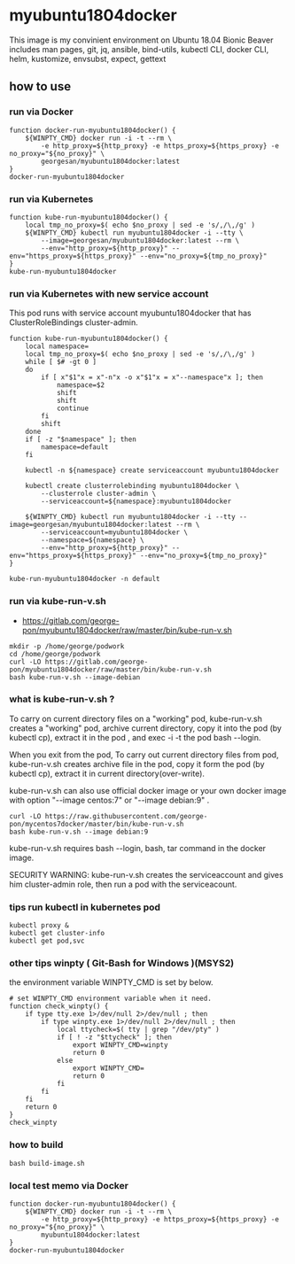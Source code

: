 # myubuntu1804docker

This image is my convinient environment on Ubuntu 18.04 Bionic Beaver
includes man pages, git, jq, ansible, bind-utils, kubectl CLI, docker CLI, helm, kustomize, envsubst, expect, gettext

## how to use

### run via Docker

```
function docker-run-myubuntu1804docker() {
    ${WINPTY_CMD} docker run -i -t --rm \
        -e http_proxy=${http_proxy} -e https_proxy=${https_proxy} -e no_proxy="${no_proxy}" \
        georgesan/myubuntu1804docker:latest
}
docker-run-myubuntu1804docker
```

### run via Kubernetes

```
function kube-run-myubuntu1804docker() {
    local tmp_no_proxy=$( echo $no_proxy | sed -e 's/,/\,/g' )
    ${WINPTY_CMD} kubectl run myubuntu1804docker -i --tty \
        --image=georgesan/myubuntu1804docker:latest --rm \
        --env="http_proxy=${http_proxy}" --env="https_proxy=${https_proxy}" --env="no_proxy=${tmp_no_proxy}"
}
kube-run-myubuntu1804docker
```

### run via Kubernetes with new service account

This pod runs with service account myubuntu1804docker that has ClusterRoleBindings cluster-admin.

```
function kube-run-myubuntu1804docker() {
    local namespace=
    local tmp_no_proxy=$( echo $no_proxy | sed -e 's/,/\,/g' )
    while [ $# -gt 0 ]
    do
        if [ x"$1"x = x"-n"x -o x"$1"x = x"--namespace"x ]; then
            namespace=$2
            shift
            shift
            continue
        fi
        shift
    done
    if [ -z "$namespace" ]; then
        namespace=default
    fi

    kubectl -n ${namespace} create serviceaccount myubuntu1804docker

    kubectl create clusterrolebinding myubuntu1804docker \
        --clusterrole cluster-admin \
        --serviceaccount=${namespace}:myubuntu1804docker

    ${WINPTY_CMD} kubectl run myubuntu1804docker -i --tty --image=georgesan/myubuntu1804docker:latest --rm \
        --serviceaccount=myubuntu1804docker \
        --namespace=${namespace} \
        --env="http_proxy=${http_proxy}" --env="https_proxy=${https_proxy}" --env="no_proxy=${tmp_no_proxy}"
}

kube-run-myubuntu1804docker -n default
```


### run via kube-run-v.sh

* https://gitlab.com/george-pon/myubuntu1804docker/raw/master/bin/kube-run-v.sh

```
mkdir -p /home/george/podwork
cd /home/george/podwork
curl -LO https://gitlab.com/george-pon/myubuntu1804docker/raw/master/bin/kube-run-v.sh
bash kube-run-v.sh --image-debian
```

### what is kube-run-v.sh ?

To carry on current directory files on a "working" pod, 
kube-run-v.sh creates a "working" pod, archive current directory, copy it into the pod (by kubectl cp), extract it in the pod , and exec -i -t the pod bash --login.

When you exit from the pod, To carry out current directory files from pod,
kube-run-v.sh creates archive file in the pod, copy it form the pod (by kubectl cp), extract it in current directory(over-write).

kube-run-v.sh can also use official docker image or your own docker image with option "--image centos:7" or "--image debian:9" .

```
curl -LO https://raw.githubusercontent.com/george-pon/mycentos7docker/master/bin/kube-run-v.sh
bash kube-run-v.sh --image debian:9
```

kube-run-v.sh requires bash --login, bash, tar command in the docker image.

SECURITY WARNING: kube-run-v.sh creates the serviceaccount and gives him cluster-admin role, 
then run a pod with the serviceacount.


### tips run kubectl in kubernetes pod

```
kubectl proxy &
kubectl get cluster-info
kubectl get pod,svc
```



### other tips winpty ( Git-Bash for Windows )(MSYS2)

the environment variable WINPTY_CMD is set by below.

```
# set WINPTY_CMD environment variable when it need.
function check_winpty() {
    if type tty.exe 1>/dev/null 2>/dev/null ; then
        if type winpty.exe 1>/dev/null 2>/dev/null ; then
            local ttycheck=$( tty | grep "/dev/pty" )
            if [ ! -z "$ttycheck" ]; then
                export WINPTY_CMD=winpty
                return 0
            else
                export WINPTY_CMD=
                return 0
            fi
        fi
    fi
    return 0
}
check_winpty

```

### how to build

```
bash build-image.sh
```

### local test memo via Docker

```
function docker-run-myubuntu1804docker() {
    ${WINPTY_CMD} docker run -i -t --rm \
        -e http_proxy=${http_proxy} -e https_proxy=${https_proxy} -e no_proxy="${no_proxy}" \
        myubuntu1804docker:latest
}
docker-run-myubuntu1804docker
```





